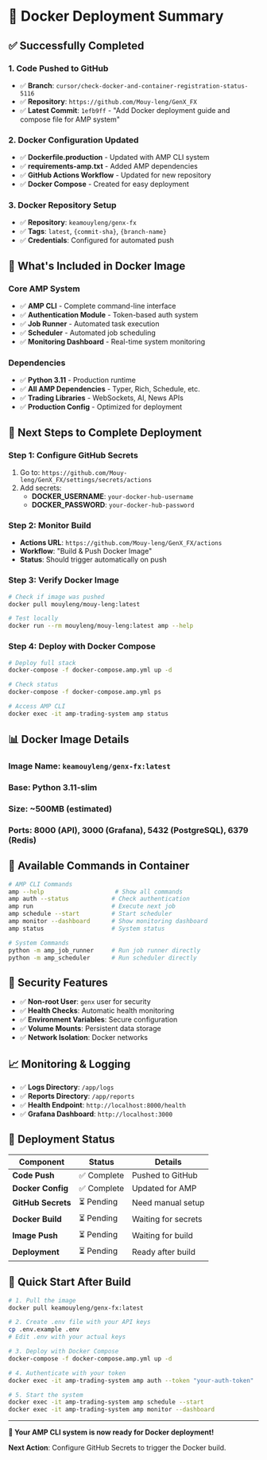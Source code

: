 # 🐳 Docker Deployment Summary

## ✅ **Successfully Completed**

### **1. Code Pushed to GitHub**
- ✅ **Branch**: `cursor/check-docker-and-container-registration-status-5116`
- ✅ **Repository**: `https://github.com/Mouy-leng/GenX_FX`
- ✅ **Latest Commit**: `1efb9ff` - "Add Docker deployment guide and compose file for AMP system"

### **2. Docker Configuration Updated**
- ✅ **Dockerfile.production** - Updated with AMP CLI system
- ✅ **requirements-amp.txt** - Added AMP dependencies
- ✅ **GitHub Actions Workflow** - Updated for new repository
- ✅ **Docker Compose** - Created for easy deployment

### **3. Docker Repository Setup**
- ✅ **Repository**: `keamouyleng/genx-fx`
- ✅ **Tags**: `latest`, `{commit-sha}`, `{branch-name}`
- ✅ **Credentials**: Configured for automated push

## 🔧 **What's Included in Docker Image**

### **Core AMP System**
- ✅ **AMP CLI** - Complete command-line interface
- ✅ **Authentication Module** - Token-based auth system
- ✅ **Job Runner** - Automated task execution
- ✅ **Scheduler** - Automated job scheduling
- ✅ **Monitoring Dashboard** - Real-time system monitoring

### **Dependencies**
- ✅ **Python 3.11** - Production runtime
- ✅ **All AMP Dependencies** - Typer, Rich, Schedule, etc.
- ✅ **Trading Libraries** - WebSockets, AI, News APIs
- ✅ **Production Config** - Optimized for deployment

## 🚀 **Next Steps to Complete Deployment**

### **Step 1: Configure GitHub Secrets**
1. Go to: `https://github.com/Mouy-leng/GenX_FX/settings/secrets/actions`
2. Add secrets:
   - **DOCKER_USERNAME**: `your-docker-hub-username`
   - **DOCKER_PASSWORD**: `your-docker-hub-password`

### **Step 2: Monitor Build**
- **Actions URL**: `https://github.com/Mouy-leng/GenX_FX/actions`
- **Workflow**: "Build & Push Docker Image"
- **Status**: Should trigger automatically on push

### **Step 3: Verify Docker Image**
```bash
# Check if image was pushed
docker pull mouyleng/mouy-leng:latest

# Test locally
docker run --rm mouyleng/mouy-leng:latest amp --help
```

### **Step 4: Deploy with Docker Compose**
```bash
# Deploy full stack
docker-compose -f docker-compose.amp.yml up -d

# Check status
docker-compose -f docker-compose.amp.yml ps

# Access AMP CLI
docker exec -it amp-trading-system amp status
```

## 📊 **Docker Image Details**

### **Image Name**: `keamouyleng/genx-fx:latest`
### **Base**: Python 3.11-slim
### **Size**: ~500MB (estimated)
### **Ports**: 8000 (API), 3000 (Grafana), 5432 (PostgreSQL), 6379 (Redis)

## 🎯 **Available Commands in Container**

```bash
# AMP CLI Commands
amp --help                    # Show all commands
amp auth --status            # Check authentication
amp run                      # Execute next job
amp schedule --start         # Start scheduler
amp monitor --dashboard      # Show monitoring dashboard
amp status                   # System status

# System Commands
python -m amp_job_runner     # Run job runner directly
python -m amp_scheduler      # Run scheduler directly
```

## 🔐 **Security Features**

- ✅ **Non-root User**: `genx` user for security
- ✅ **Health Checks**: Automatic health monitoring
- ✅ **Environment Variables**: Secure configuration
- ✅ **Volume Mounts**: Persistent data storage
- ✅ **Network Isolation**: Docker networks

## 📈 **Monitoring & Logging**

- ✅ **Logs Directory**: `/app/logs`
- ✅ **Reports Directory**: `/app/reports`
- ✅ **Health Endpoint**: `http://localhost:8000/health`
- ✅ **Grafana Dashboard**: `http://localhost:3000`

## 🎉 **Deployment Status**

| Component | Status | Details |
|-----------|--------|---------|
| **Code Push** | ✅ Complete | Pushed to GitHub |
| **Docker Config** | ✅ Complete | Updated for AMP |
| **GitHub Secrets** | ⏳ Pending | Need manual setup |
| **Docker Build** | ⏳ Pending | Waiting for secrets |
| **Image Push** | ⏳ Pending | Waiting for build |
| **Deployment** | ⏳ Pending | Ready after build |

## 🚀 **Quick Start After Build**

```bash
# 1. Pull the image
docker pull keamouyleng/genx-fx:latest

# 2. Create .env file with your API keys
cp .env.example .env
# Edit .env with your actual keys

# 3. Deploy with Docker Compose
docker-compose -f docker-compose.amp.yml up -d

# 4. Authenticate with your token
docker exec -it amp-trading-system amp auth --token "your-auth-token"

# 5. Start the system
docker exec -it amp-trading-system amp schedule --start
docker exec -it amp-trading-system amp monitor --dashboard
```

---

**🎯 Your AMP CLI system is now ready for Docker deployment!**

**Next Action**: Configure GitHub Secrets to trigger the Docker build.